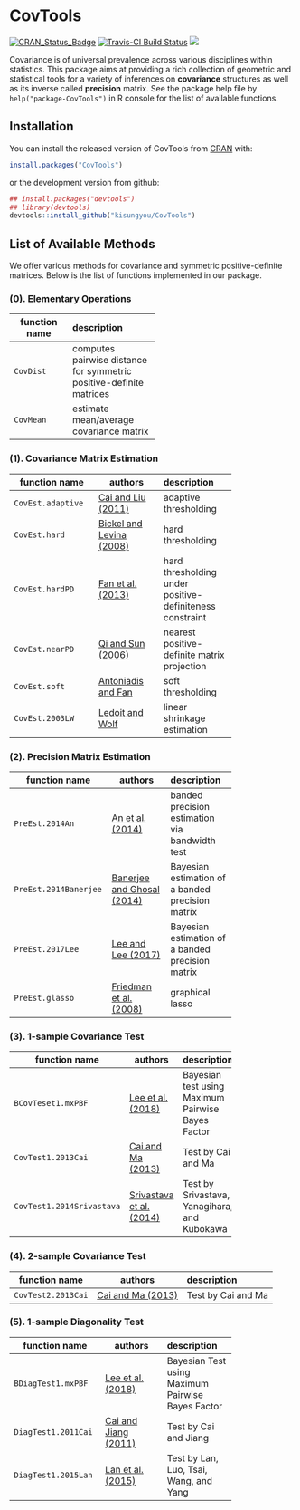 
<!-- README.md is generated from README.Rmd. Please edit that file -->
CovTools
========

[![CRAN\_Status\_Badge](http://www.r-pkg.org/badges/version/CovTools?color=green)](https://cran.r-project.org/package=CovTools) [![Travis-CI Build Status](https://travis-ci.org/kisungyou/CovTools.svg?branch=master)](https://travis-ci.org/kisungyou/CovTools) [![](https://cranlogs.r-pkg.org/badges/CovTools)](https://cran.r-project.org/package=CovTools)

Covariance is of universal prevalence across various disciplines within statistics. This package aims at providing a rich collection of geometric and statistical tools for a variety of inferences on **covariance** structures as well as its inverse called **precision** matrix. See the package help file by `help("package-CovTools")` in R console for the list of available functions.

Installation
------------

You can install the released version of CovTools from [CRAN](https://CRAN.R-project.org) with:

``` r
install.packages("CovTools")
```

or the development version from github:

``` r
## install.packages("devtools")
## library(devtools)
devtools::install_github("kisungyou/CovTools")
```

List of Available Methods
-------------------------

We offer various methods for covariance and symmetric positive-definite matrices. Below is the list of functions implemented in our package.

### (0). Elementary Operations

<table style="width:51%;">
<colgroup>
<col width="22%" />
<col width="29%" />
</colgroup>
<thead>
<tr class="header">
<th>function name</th>
<th align="left">description</th>
</tr>
</thead>
<tbody>
<tr class="odd">
<td><code>CovDist</code></td>
<td align="left">computes pairwise distance for symmetric positive-definite matrices</td>
</tr>
<tr class="even">
<td><code>CovMean</code></td>
<td align="left">estimate mean/average covariance matrix</td>
</tr>
</tbody>
</table>

### (1). Covariance Matrix Estimation

<table style="width:78%;">
<colgroup>
<col width="22%" />
<col width="26%" />
<col width="29%" />
</colgroup>
<thead>
<tr class="header">
<th>function name</th>
<th>authors</th>
<th align="left">description</th>
</tr>
</thead>
<tbody>
<tr class="odd">
<td><code>CovEst.adaptive</code></td>
<td><a href="https://www.tandfonline.com/doi/abs/10.1198/jasa.2011.tm10560">Cai and Liu (2011)</a></td>
<td align="left">adaptive thresholding</td>
</tr>
<tr class="even">
<td><code>CovEst.hard</code></td>
<td><a href="https://projecteuclid.org/euclid.aos/1231165180">Bickel and Levina (2008)</a></td>
<td align="left">hard thresholding</td>
</tr>
<tr class="odd">
<td><code>CovEst.hardPD</code></td>
<td><a href="https://doi.org/10.1111/rssb.12016">Fan et al. (2013)</a></td>
<td align="left">hard thresholding under positive-definiteness constraint</td>
</tr>
<tr class="even">
<td><code>CovEst.nearPD</code></td>
<td><a href="https://doi.org/10.1137/050624509">Qi and Sun (2006)</a></td>
<td align="left">nearest positive-definite matrix projection</td>
</tr>
<tr class="odd">
<td><code>CovEst.soft</code></td>
<td><a href="https://doi.org/10.1198/016214501753208942">Antoniadis and Fan</a></td>
<td align="left">soft thresholding</td>
</tr>
<tr class="even">
<td><code>CovEst.2003LW</code></td>
<td><a href="https://doi.org/10.1016/S0927-5398(03)00007-0">Ledoit and Wolf</a></td>
<td align="left">linear shrinkage estimation</td>
</tr>
</tbody>
</table>

### (2). Precision Matrix Estimation

<table style="width:78%;">
<colgroup>
<col width="22%" />
<col width="26%" />
<col width="29%" />
</colgroup>
<thead>
<tr class="header">
<th>function name</th>
<th>authors</th>
<th align="left">description</th>
</tr>
</thead>
<tbody>
<tr class="odd">
<td><code>PreEst.2014An</code></td>
<td><a href="https://doi.org/10.1093/biomet/asu006">An et al. (2014)</a></td>
<td align="left">banded precision estimation via bandwidth test</td>
</tr>
<tr class="even">
<td><code>PreEst.2014Banerjee</code></td>
<td><a href="https://doi.org/10.1214/14-EJS945">Banerjee and Ghosal (2014)</a></td>
<td align="left">Bayesian estimation of a banded precision matrix</td>
</tr>
<tr class="odd">
<td><code>PreEst.2017Lee</code></td>
<td><a href="https://arxiv.org/abs/1707.01143">Lee and Lee (2017)</a></td>
<td align="left">Bayesian estimation of a banded precision matrix</td>
</tr>
<tr class="even">
<td><code>PreEst.glasso</code></td>
<td><a href="https://doi.org/10.1093/biostatistics/kxm045">Friedman et al. (2008)</a></td>
<td align="left">graphical lasso</td>
</tr>
</tbody>
</table>

### (3). 1-sample Covariance Test

<table style="width:78%;">
<colgroup>
<col width="22%" />
<col width="26%" />
<col width="29%" />
</colgroup>
<thead>
<tr class="header">
<th>function name</th>
<th>authors</th>
<th align="left">description</th>
</tr>
</thead>
<tbody>
<tr class="odd">
<td><code>BCovTeset1.mxPBF</code></td>
<td><a href="http://arxiv.org/abs/1809.03105">Lee et al. (2018)</a></td>
<td align="left">Bayesian test using Maximum Pairwise Bayes Factor</td>
</tr>
<tr class="even">
<td><code>CovTest1.2013Cai</code></td>
<td><a href="https://doi.org/10.3150/12-BEJ455">Cai and Ma (2013)</a></td>
<td align="left">Test by Cai and Ma</td>
</tr>
<tr class="odd">
<td><code>CovTest1.2014Srivastava</code></td>
<td><a href="https://doi.org/10.1016/j.jmva.2014.06.003">Srivastava et al. (2014)</a></td>
<td align="left">Test by Srivastava, Yanagihara, and Kubokawa</td>
</tr>
</tbody>
</table>

### (4). 2-sample Covariance Test

| function name      | authors                                                | description        |
|--------------------|--------------------------------------------------------|:-------------------|
| `CovTest2.2013Cai` | [Cai and Ma (2013)](https://doi.org/10.3150/12-BEJ455) | Test by Cai and Ma |

### (5). 1-sample Diagonality Test

<table style="width:78%;">
<colgroup>
<col width="22%" />
<col width="26%" />
<col width="29%" />
</colgroup>
<thead>
<tr class="header">
<th>function name</th>
<th>authors</th>
<th align="left">description</th>
</tr>
</thead>
<tbody>
<tr class="odd">
<td><code>BDiagTest1.mxPBF</code></td>
<td><a href="http://arxiv.org/abs/1809.03105">Lee et al. (2018)</a></td>
<td align="left">Bayesian Test using Maximum Pairwise Bayes Factor</td>
</tr>
<tr class="even">
<td><code>DiagTest1.2011Cai</code></td>
<td><a href="http://projecteuclid.org/euclid.aos/1305292044.">Cai and Jiang (2011)</a></td>
<td align="left">Test by Cai and Jiang</td>
</tr>
<tr class="odd">
<td><code>DiagTest1.2015Lan</code></td>
<td><a href="http://www.tandfonline.com/doi/abs/10.1080/07350015.2014.923317">Lan et al. (2015)</a></td>
<td align="left">Test by Lan, Luo, Tsai, Wang, and Yang</td>
</tr>
</tbody>
</table>
